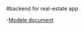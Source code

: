 #backend for real-estate app

-[Modele document](https://app.eraser.io/workspace/a4niD2SuWuVA8ePam05t?origin=share)